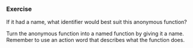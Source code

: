### Exercise

If it had a name, what identifier would best suit this anonymous function?

Turn the anonymous function into a named function by giving it a name. Remember to use an action word that describes what the function does.
